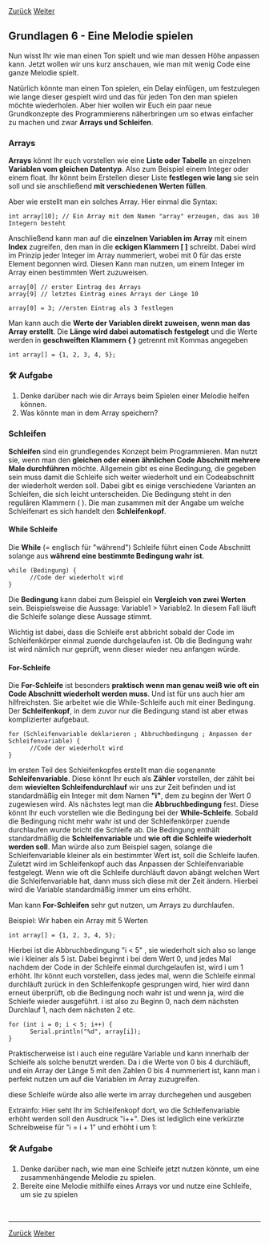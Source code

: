 <link rel="stylesheet" href="assets/css/custom.css?v=2">

<div class="nav-container">
  <a href="Grundlagen5" class="button">Zurück</a>
  <a href="Sensoren1" class="button">Weiter</a>
</div>

## Grundlagen 6 - Eine Melodie spielen

Nun wisst Ihr wie man einen Ton spielt und wie man dessen Höhe anpassen kann. Jetzt wollen wir uns kurz anschauen, wie man mit wenig Code eine ganze Melodie spielt.

Natürlich könnte man einen Ton spielen, ein Delay einfügen, um festzulegen wie lange dieser gespielt wird und das für jeden Ton den man spielen möchte wiederholen.
Aber hier wollen wir Euch ein paar neue Grundkonzepte des Programmierens näherbringen um so etwas einfacher zu machen und zwar **Arrays und Schleifen**.

### Arrays

**Arrays** könnt Ihr euch vorstellen wie eine **Liste oder Tabelle** an einzelnen **Variablen vom gleichen Datentyp**. Also zum Beispiel einem Integer oder einem float. Ihr könnt beim Erstellen dieser Liste **festlegen wie lang** sie sein soll und sie anschließend **mit verschiedenen Werten füllen**.

Aber wie erstellt man ein solches Array. Hier einmal die Syntax:

    int array[10]; // Ein Array mit dem Namen "array" erzeugen, das aus 10 Integern besteht

Anschließend kann man auf die **einzelnen Variablen im Array** mit einem **Index** zugreifen, den man in die **eckigen Klammern [ ]** schreibt. Dabei wird im Prinzip jeder Integer im Array nummeriert, wobei mit 0 für das erste Element begonnen wird. Diesen Kann man nutzen, um einem Integer im Array einen bestimmten Wert zuzuweisen.

    array[0] // erster Eintrag des Arrays
    array[9] // letztes Eintrag eines Arrays der Länge 10

    array[0] = 3; //ersten Eintrag als 3 festlegen

Man kann auch die **Werte der Variablen direkt zuweisen, wenn man das Array erstellt**. Die **Länge wird dabei automatisch festgelegt** und die Werte werden in **geschweiften Klammern { }** getrennt mit Kommas angegeben

    int array[] = {1, 2, 3, 4, 5};

<div class="aufgabe">
<h3>🛠️ Aufgabe</h3>
<ol>
  <li>Denke darüber nach wie dir Arrays beim Spielen einer Melodie helfen können.</li>
  <li>Was könnte man in dem Array speichern?</li>
</ol>
</div>

### Schleifen

**Schleifen** sind ein grundlegendes Konzept beim Programmieren. Man nutzt sie, wenn man den **gleichen oder einen ähnlichen Code Abschnitt mehrere Male durchführen** möchte. Allgemein gibt es eine Bedingung, die gegeben sein muss damit die Schleife sich weiter wiederholt und ein Codeabschnitt der wiederholt werden soll. Dabei gibt es einige verschiedene Varianten an Schleifen, die sich leicht unterscheiden. Die Bedingung steht in den regulären Klammern ( ). Die man zusammen mit der Angabe um welche Schleifenart es sich handelt den **Schleifenkopf**.



#### While Schleife

Die **While** (= englisch für "während") Schleife führt einen Code Abschnitt solange aus **während eine bestimmte Bedingung wahr ist**.

    while (Bedingung) {
          //Code der wiederholt wird
    }

Die **Bedingung** kann dabei zum Beispiel ein **Vergleich von zwei Werten** sein. Beispielsweise die Aussage: Variable1 > Variable2. In diesem Fall läuft die Schleife solange diese Aussage stimmt.

Wichtig ist dabei, dass die Schleife erst abbricht sobald der Code im Schleifenkörper einmal zuende durchgelaufen ist. Ob die Bedingung wahr ist wird nämlich nur geprüft, wenn dieser wieder neu anfangen würde.


#### For-Schleife

Die **For-Schleife** ist besonders **praktisch wenn man genau weiß wie oft ein Code Abschnitt wiederholt werden muss**. Und ist für uns auch hier am hilfreichsten. Sie arbeitet wie die While-Schleife auch mit einer Bedingung. Der **Schleifenkopf**, in dem zuvor nur die Bedingung stand ist aber etwas komplizierter aufgebaut.

    for (Schleifenvariable deklarieren ; Abbruchbedingung ; Anpassen der Schleifenvariable) {
          //Code der wiederholt wird
    }

Im ersten Teil des Schleifenkopfes erstellt man die sogenannte **Schleifenvariable**. Diese könnt Ihr euch als **Zähler** vorstellen, der zählt bei dem **wievielten Schleifendurchlauf** wir uns zur Zeit befinden und ist standardmäßig ein Integer mit dem Namen **"i"**, dem zu beginn der Wert 0 zugewiesen wird. Als nächstes legt man die **Abbruchbedingung** fest. Diese könnt Ihr euch vorstellen wie die Bedingung bei der **While-Schleife**. Sobald die Bedingung nicht mehr wahr ist und der Schleifenkörper zuende durchlaufen wurde bricht die Schleife ab. Die Bedingung enthält standardmäßig die **Schleifenvariable** und **wie oft die Schleife wiederholt werden soll**. Man würde also zum Beispiel sagen, solange die Schleifenvariable kleiner als ein bestimmter Wert ist, soll die Schleife laufen. Zuletzt wird im Schleifenkopf auch das Anpassen der Schleifenvariable festgelegt. Wenn wie oft die Schleife durchläuft davon abängt welchen Wert die Schleifenvariable hat, dann muss sich diese mit der Zeit ändern. Hierbei wird die Variable standardmäßig immer um eins erhöht. 

Man kann **For-Schleifen** sehr gut nutzen, um Arrays zu durchlaufen.

Beispiel:
Wir haben ein Array mit 5 Werten

    int array[] = {1, 2, 3, 4, 5};

Hierbei ist die Abbruchbedingung "i < 5" , sie wiederholt sich also so lange wie i kleiner als 5 ist. Dabei beginnt i bei dem Wert 0, und jedes Mal nachdem der Code in der Schleife einmal durchgelaufen ist, wird i um 1 erhöht. Ihr könnt euch vorstellen, dass jedes mal, wenn die Schleife einmal durchläuft zurück in den Schleifenkopfe gesprungen wird, hier wird dann erneut überprüft, ob die Bedingung noch wahr ist und wenn ja, wird die Schleife wieder ausgeführt. i ist also zu Beginn 0, nach dem nächsten Durchlauf 1, nach dem nächsten 2 etc.

    for (int i = 0; i < 5; i++) {
          Serial.println("%d", array[i]);
    }

Praktischerweise ist i auch eine reguläre Variable und kann innerhalb der Schleife als solche benutzt werden. Da i die Werte von 0 bis 4 durchläuft, und ein Array der Länge 5 mit den Zahlen 0 bis 4 nummeriert ist, kann man i perfekt nutzen um auf die Variablen im Array zuzugreifen.

diese Schleife würde also alle werte im array durchegehen und ausgeben

Extrainfo:
Hier seht Ihr im Schleifenkopf dort, wo die Schleifenvariable erhöht werden soll den Ausdruck "i++". Dies ist lediglich eine verkürzte Schreibweise für "i = i + 1" und erhöht i um 1:

<div class="aufgabe">
<h3>🛠️ Aufgabe</h3>
<ol>
  <li>Denke darüber nach, wie man eine Schleife jetzt nutzen könnte, um eine zusammenhängende Melodie zu spielen.</li>
  <li>Bereite eine Melodie mithilfe eines Arrays vor und nutze eine Schleife, um sie zu spielen</li>
</ol>
</div>

<p class="spacing-1">&nbsp;</p>

---

<div class="nav-container">
  <a href="Grundlagen5" class="button">Zurück</a>
  <a href="Sensoren1" class="button">Weiter</a>
</div>
